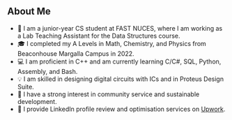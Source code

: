 ## About Me

- 📖 I am a junior-year CS student at FAST NUCES, where I am working as a Lab Teaching Assistant for the Data Structures course.
- 🎓 I completed my A Levels in Math, Chemistry, and Physics from Beaconhouse Margalla Campus in 2022.
- 💻 I am proficient in C++ and am currently learning C/C#, SQL, Python, Assembly, and Bash.
- 💡 I am skilled in designing digital circuits with ICs and in Proteus Design Suite.
- 🌱 I have a strong interest in community service and sustainable development.
- 🔎 I provide LinkedIn profile review and optimisation services on [Upwork](https://www.upwork.com/services/product/writing-translation-a-fully-enhanced-and-optimised-linkedin-profile-1791562372283469518?ref=project_share).
<!--
**parhlesaadu/parhlesaadu** is a ✨ _special_ ✨ repository because its `README.md` (this file) appears on your GitHub profile.

Here are some ideas to get you started:

- 🔭 I’m currently working on ...
- 🌱 I’m currently learning ...
- 👯 I’m looking to collaborate on ...
- 🤔 I’m looking for help with ...
- 💬 Ask me about ...
- 📫 How to reach me: ...
- 😄 Pronouns: ...
- ⚡ Fun fact: ...
-->
